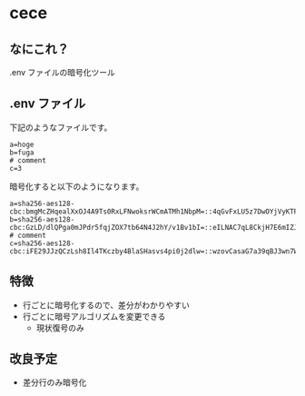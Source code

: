 # cece

## なにこれ？

.env ファイルの暗号化ツール

## .env ファイル

下記のようなファイルです。

```text:.env
a=hoge
b=fuga
# comment
c=3
```

暗号化すると以下のようになります。

```text:.env.crypto
a=sha256-aes128-cbc:bmgMcZHqealXxOJ4A9Ts0RxLFNwoksrWCmATMh1NbpM=::4qGvFxLU5z7DwOYjVyKTPA==
b=sha256-aes128-cbc:GzLD/dlQPga0mJPdr5fqjZOX7tb64N4J2hY/v1Bv1bI=::eILNAC7qL8CkjH7E6mIZJg==
# comment
c=sha256-aes128-cbc:iFE29JJzQCzLsh8Il4TKczby4BlaSHasvs4pi0j2dlw=::wzovCasaG7a39qBJ3wn7WA==
```

## 特徴

- 行ごとに暗号化するので、差分がわかりやすい
- 行ごとに暗号アルゴリズムを変更できる
  - 現状復号のみ

## 改良予定

- 差分行のみ暗号化
